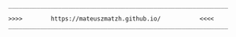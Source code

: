 
	______________________________________________________________

	>>>>		https://mateuszmatzh.github.io/           <<<<
	______________________________________________________________
